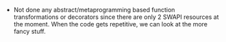 - Not done any abstract/metaprogramming based function transformations or
  decorators since there are only 2 SWAPI resources at the moment. When the code
  gets repetitive, we can look at the more fancy stuff.
